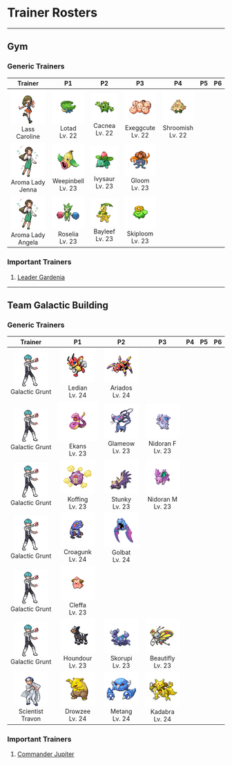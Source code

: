 # Trainer Rosters

---

## Gym


### Generic Trainers

| Trainer | P1 | P2 | P3 | P4 | P5 | P6 |
|:-------:|:--:|:--:|:--:|:--:|:--:|:--:|
| ![Lass Caroline](../../assets/trainers/lass.png "Lass Caroline")<br>Lass Caroline | ![Lotad](../../assets/sprites/lotad/front.gif "Lotad")<br>Lotad<br>Lv. 22 | ![Cacnea](../../assets/sprites/cacnea/front.gif "Cacnea")<br>Cacnea<br>Lv. 22 | ![Exeggcute](../../assets/sprites/exeggcute/front.gif "Exeggcute")<br>Exeggcute<br>Lv. 22 | ![Shroomish](../../assets/sprites/shroomish/front.gif "Shroomish")<br>Shroomish<br>Lv. 22 |
| ![Aroma Lady Jenna](../../assets/trainers/aroma_lady.png "Aroma Lady Jenna")<br>Aroma Lady Jenna | ![Weepinbell](../../assets/sprites/weepinbell/front.gif "Weepinbell")<br>Weepinbell<br>Lv. 23 | ![Ivysaur](../../assets/sprites/ivysaur/front.gif "Ivysaur")<br>Ivysaur<br>Lv. 23 | ![Gloom](../../assets/sprites/gloom/front.gif "Gloom")<br>Gloom<br>Lv. 23 |
| ![Aroma Lady Angela](../../assets/trainers/aroma_lady.png "Aroma Lady Angela")<br>Aroma Lady Angela | ![Roselia](../../assets/sprites/roselia/front.gif "Roselia")<br>Roselia<br>Lv. 23 | ![Bayleef](../../assets/sprites/bayleef/front.gif "Bayleef")<br>Bayleef<br>Lv. 23 | ![Skiploom](../../assets/sprites/skiploom/front.gif "Skiploom")<br>Skiploom<br>Lv. 23 |


### Important Trainers

1. [Leader Gardenia](important_trainers.md#leader-gardenia)

---

## Team Galactic Building


### Generic Trainers

| Trainer | P1 | P2 | P3 | P4 | P5 | P6 |
|:-------:|:--:|:--:|:--:|:--:|:--:|:--:|
| ![Galactic Grunt](../../assets/trainers/galactic_grunt.png "Galactic Grunt")<br>Galactic Grunt | ![Ledian](../../assets/sprites/ledian/front.gif "Ledian")<br>Ledian<br>Lv. 24 | ![Ariados](../../assets/sprites/ariados/front.gif "Ariados")<br>Ariados<br>Lv. 24 |
| ![Galactic Grunt](../../assets/trainers/galactic_grunt.png "Galactic Grunt")<br>Galactic Grunt | ![Ekans](../../assets/sprites/ekans/front.gif "Ekans")<br>Ekans<br>Lv. 23 | ![Glameow](../../assets/sprites/glameow/front.gif "Glameow")<br>Glameow<br>Lv. 23 | ![Nidoran F](../../assets/sprites/nidoran-f/front.gif "Nidoran F")<br>Nidoran F<br>Lv. 23 |
| ![Galactic Grunt](../../assets/trainers/galactic_grunt.png "Galactic Grunt")<br>Galactic Grunt | ![Koffing](../../assets/sprites/koffing/front.gif "Koffing")<br>Koffing<br>Lv. 23 | ![Stunky](../../assets/sprites/stunky/front.gif "Stunky")<br>Stunky<br>Lv. 23 | ![Nidoran M](../../assets/sprites/nidoran-m/front.gif "Nidoran M")<br>Nidoran M<br>Lv. 23 |
| ![Galactic Grunt](../../assets/trainers/galactic_grunt.png "Galactic Grunt")<br>Galactic Grunt | ![Croagunk](../../assets/sprites/croagunk/front.gif "Croagunk")<br>Croagunk<br>Lv. 24 | ![Golbat](../../assets/sprites/golbat/front.gif "Golbat")<br>Golbat<br>Lv. 24 |
| ![Galactic Grunt](../../assets/trainers/galactic_grunt.png "Galactic Grunt")<br>Galactic Grunt | ![Cleffa](../../assets/sprites/cleffa/front.gif "Cleffa")<br>Cleffa<br>Lv. 23 |
| ![Galactic Grunt](../../assets/trainers/galactic_grunt.png "Galactic Grunt")<br>Galactic Grunt | ![Houndour](../../assets/sprites/houndour/front.gif "Houndour")<br>Houndour<br>Lv. 23 | ![Skorupi](../../assets/sprites/skorupi/front.gif "Skorupi")<br>Skorupi<br>Lv. 23 | ![Beautifly](../../assets/sprites/beautifly/front.gif "Beautifly")<br>Beautifly<br>Lv. 23 |
| ![Scientist Travon](../../assets/trainers/scientist.png "Scientist Travon")<br>Scientist Travon | ![Drowzee](../../assets/sprites/drowzee/front.gif "Drowzee")<br>Drowzee<br>Lv. 24 | ![Metang](../../assets/sprites/metang/front.gif "Metang")<br>Metang<br>Lv. 24 | ![Kadabra](../../assets/sprites/kadabra/front.gif "Kadabra")<br>Kadabra<br>Lv. 24 |


### Important Trainers

1. [Commander Jupiter](important_trainers.md#commander-jupiter)
